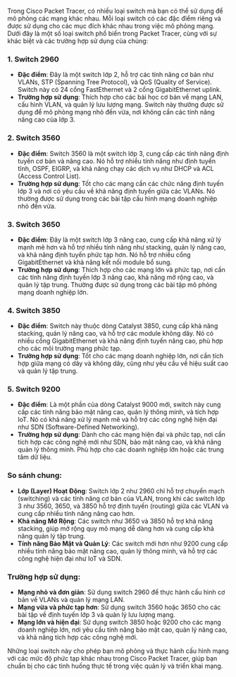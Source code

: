 Trong Cisco Packet Tracer, có nhiều loại switch mà bạn có thể sử dụng để mô phỏng các mạng khác nhau. Mỗi loại switch có các đặc điểm riêng và được sử dụng cho các mục đích khác nhau trong việc mô phỏng mạng. Dưới đây là một số loại switch phổ biến trong Packet Tracer, cùng với sự khác biệt và các trường hợp sử dụng của chúng:

### 1. **Switch 2960**
   - **Đặc điểm**: Đây là một switch lớp 2, hỗ trợ các tính năng cơ bản như VLANs, STP (Spanning Tree Protocol), và QoS (Quality of Service). Switch này có 24 cổng FastEthernet và 2 cổng GigabitEthernet uplink.
   - **Trường hợp sử dụng**: Thích hợp cho các bài học cơ bản về mạng LAN, cấu hình VLAN, và quản lý lưu lượng mạng. Switch này thường được sử dụng để mô phỏng mạng nhỏ đến vừa, nơi không cần các tính năng nâng cao của lớp 3.

### 2. **Switch 3560**
   - **Đặc điểm**: Switch 3560 là một switch lớp 3, cung cấp các tính năng định tuyến cơ bản và nâng cao. Nó hỗ trợ nhiều tính năng như định tuyến tĩnh, OSPF, EIGRP, và khả năng chạy các dịch vụ như DHCP và ACL (Access Control List).
   - **Trường hợp sử dụng**: Tốt cho các mạng cần các chức năng định tuyến lớp 3 và nơi có yêu cầu về khả năng định tuyến giữa các VLANs. Nó thường được sử dụng trong các bài tập cấu hình mạng doanh nghiệp nhỏ đến vừa.

### 3. **Switch 3650**
   - **Đặc điểm**: Đây là một switch lớp 3 nâng cao, cung cấp khả năng xử lý mạnh mẽ hơn và hỗ trợ nhiều tính năng như stacking, quản lý nâng cao, và khả năng định tuyến phức tạp hơn. Nó hỗ trợ nhiều cổng GigabitEthernet và khả năng kết nối module bổ sung.
   - **Trường hợp sử dụng**: Thích hợp cho các mạng lớn và phức tạp, nơi cần các tính năng định tuyến lớp 3 nâng cao, khả năng mở rộng cao, và quản lý tập trung. Thường được sử dụng trong các bài tập mô phỏng mạng doanh nghiệp lớn.

### 4. **Switch 3850**
   - **Đặc điểm**: Switch này thuộc dòng Catalyst 3850, cung cấp khả năng stacking, quản lý nâng cao, và hỗ trợ các module không dây. Nó có nhiều cổng GigabitEthernet và khả năng định tuyến nâng cao, phù hợp cho các môi trường mạng phức tạp.
   - **Trường hợp sử dụng**: Tốt cho các mạng doanh nghiệp lớn, nơi cần tích hợp giữa mạng có dây và không dây, cũng như yêu cầu về hiệu suất cao và quản lý tập trung.

### 5. **Switch 9200**
   - **Đặc điểm**: Là một phần của dòng Catalyst 9000 mới, switch này cung cấp các tính năng bảo mật nâng cao, quản lý thông minh, và tích hợp IoT. Nó có khả năng xử lý mạnh mẽ và hỗ trợ các công nghệ hiện đại như SDN (Software-Defined Networking).
   - **Trường hợp sử dụng**: Dành cho các mạng hiện đại và phức tạp, nơi cần tích hợp các công nghệ mới như SDN, bảo mật nâng cao, và khả năng quản lý thông minh. Phù hợp cho các doanh nghiệp lớn hoặc các trung tâm dữ liệu.

### **So sánh chung:**
- **Lớp (Layer) Hoạt Động**: Switch lớp 2 như 2960 chỉ hỗ trợ chuyển mạch (switching) và các tính năng cơ bản của VLAN, trong khi các switch lớp 3 như 3560, 3650, và 3850 hỗ trợ định tuyến (routing) giữa các VLAN và cung cấp nhiều tính năng nâng cao hơn.
- **Khả năng Mở Rộng**: Các switch như 3650 và 3850 hỗ trợ khả năng stacking, giúp mở rộng quy mô mạng dễ dàng hơn và cung cấp khả năng quản lý tập trung.
- **Tính năng Bảo Mật và Quản Lý**: Các switch mới hơn như 9200 cung cấp nhiều tính năng bảo mật nâng cao, quản lý thông minh, và hỗ trợ các công nghệ hiện đại như IoT và SDN.

### **Trường hợp sử dụng:**
- **Mạng nhỏ và đơn giản**: Sử dụng switch 2960 để thực hành cấu hình cơ bản về VLANs và quản lý mạng LAN.
- **Mạng vừa và phức tạp hơn**: Sử dụng switch 3560 hoặc 3650 cho các bài tập về định tuyến lớp 3 và quản lý lưu lượng mạng.
- **Mạng lớn và hiện đại**: Sử dụng switch 3850 hoặc 9200 cho các mạng doanh nghiệp lớn, nơi yêu cầu tính năng bảo mật cao, quản lý nâng cao, và khả năng tích hợp các công nghệ mới.

Những loại switch này cho phép bạn mô phỏng và thực hành cấu hình mạng với các mức độ phức tạp khác nhau trong Cisco Packet Tracer, giúp bạn chuẩn bị cho các tình huống thực tế trong việc quản lý và triển khai mạng.
